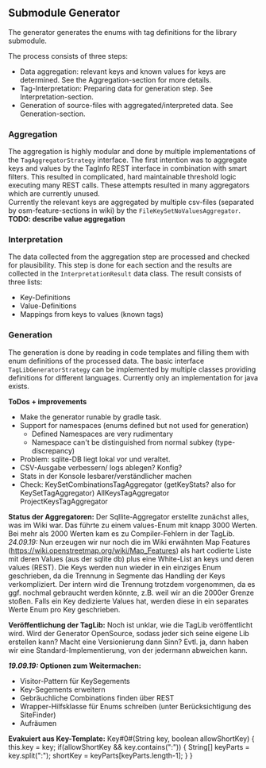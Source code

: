 ## Submodule Generator
The generator generates the enums with tag definitions for the library submodule.

The process consists of three steps:
* Data aggregation: relevant keys and known values for keys are determined. See the Aggregation-section for more details.
* Tag-Interpretation: Preparing data for generation step. See Interpretation-section.
* Generation of source-files with aggregated/interpreted data. See Generation-section.

### Aggregation
The aggregation is highly modular and done by multiple implementations of the `TagAggregatorStrategy` interface. The 
first intention was to aggregate keys and values by the TagInfo REST interface in combination with smart filters. This 
resulted in complicated, hard maintainable threshold logic executing many REST calls. These attempts resulted in many 
aggregators which are currently unused.  
Currently the relevant keys are aggregated by multiple csv-files (separated by osm-feature-sections in wiki) by the 
`FileKeySetNoValuesAggregator`. 
**TODO: describe value aggregation**

### Interpretation
The data collected from the aggregation step are processed and checked for plausibility. This step is done for each
section and the results are collected in the `InterpretationResult` data class. The result consists of three lists:
* Key-Definitions
* Value-Definitions
* Mappings from keys to values (known tags)

### Generation
The generation is done by reading in code templates and filling them with enum definitions of the processed data. The 
basic interface `TagLibGeneratorStrategy` can be implemented by multiple classes providing definitions for different 
languages. Currently only an implementation for java exists.

**ToDos + improvements**
* Make the generator runable by gradle task.
* Support for namespaces (enums defined but not used for generation)
  * Defined Namespaces are very rudimentary
  * Namespace can't be distinguished from normal subkey (type-discrepancy)
* Problem: sqlite-DB liegt lokal vor und veraltet.
* CSV-Ausgabe verbessern/ logs ablegen? Konfig?
* Stats in der Konsole lesbarer/verständlicher machen
* Check:
  KeySetCombinationsTagAggregator (getKeyStats? also for KeySetTagAggregator)
  AllKeysTagAggregator
  ProjectKeysTagAggregator
  



**Status der Aggregatoren:**
Der Sqllite-Aggregator erstellte zunächst alles, was im Wiki war. Das führte zu einem
values-Enum mit knapp 3000 Werten. Bei mehr als 2000 Werten kam es zu Compiler-Fehlern
in der TagLib.
*24.09.19:* Nun erzeugen wir nur noch die im Wiki erwähnten Map Features (https://wiki.openstreetmap.org/wiki/Map_Features)
als hart codierte Liste mit deren Values (aus der sqlite db) plus eine White-List an keys und deren values (REST).
Die Keys werden nun wieder in ein einziges Enum geschrieben, da die Trennung in Segmente das Handling der Keys
verkompliziert. Der intern wird die Trennung trotzdem vorgenommen, da es ggf. nochmal gebraucht werden könnte, z.B. weil
wir an die 2000er Grenze stoßen.
Falls ein Key dedizierte Values hat, werden diese in ein separates Werte Enum pro Key geschrieben.


**Veröffentlichung der TagLib:**
Noch ist unklar, wie die TagLib veröffentlicht wird. Wird der Generator OpenSource,
sodass jeder sich seine eigene Lib erstellen kann? Macht eine Versionierung dann Sinn?
Evtl. ja, dann haben wir eine Standard-Implementierung, von der jedermann abweichen kann.

***19.09.19:* Optionen zum Weitermachen:**
* Visitor-Pattern für KeySegements
* Key-Segements erweitern
* Gebräuchliche Combinations finden über REST
* Wrapper-Hilfsklasse für Enums schreiben (unter Berücksichtigung des SiteFinder)
* Aufräumen

**Evakuiert aus Key-Template:**
    Key#0#(String key, boolean allowShortKey) {
        this.key = key;
        if(allowShortKey && key.contains(":")) {
            String[] keyParts = key.split(":");
            shortKey = keyParts[keyParts.length-1];
        }
    }
